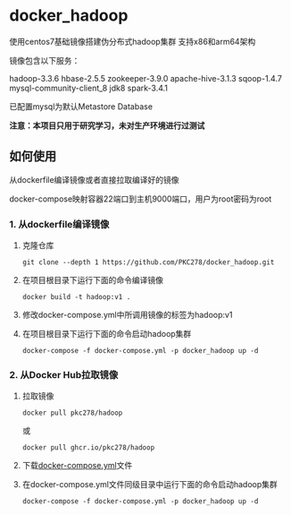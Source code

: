 # docker_hadoop
使用centos7基础镜像搭建伪分布式hadoop集群
支持x86和arm64架构

镜像包含以下服务：

hadoop-3.3.6  hbase-2.5.5  zookeeper-3.9.0  apache-hive-3.1.3  sqoop-1.4.7  mysql-community-client_8  jdk8  spark-3.4.1

已配置mysql为默认Metastore Database

**注意：本项目只用于研究学习，未对生产环境进行过测试**

## 如何使用

从dockerfile编译镜像或者直接拉取编译好的镜像

docker-compose映射容器22端口到主机9000端口，用户为root密码为root

### 1. 从dockerfile编译镜像

1. 克隆仓库

   ```shell
   git clone --depth 1 https://github.com/PKC278/docker_hadoop.git
   ```

4. 在项目根目录下运行下面的命令编译镜像

   ```shell
   docker build -t hadoop:v1 .
   ```

5. 修改docker-compose.yml中所调用镜像的标签为hadoop:v1

6. 在项目根目录下运行下面的命令启动hadoop集群

   ```shell
   docker-compose -f docker-compose.yml -p docker_hadoop up -d
   ```

### 2. 从Docker Hub拉取镜像

1. 拉取镜像

   ```shell
   docker pull pkc278/hadoop
   ```

   或

   ```shell
   docker pull ghcr.io/pkc278/hadoop
   ```


2. 下载[docker-compose.yml](https://raw.githubusercontent.com/PKC278/docker_hadoop/main/docker-compose.yml)文件

5. 在docker-compose.yml文件同级目录中运行下面的命令启动hadoop集群

   ```shell
   docker-compose -f docker-compose.yml -p docker_hadoop up -d
   ```
